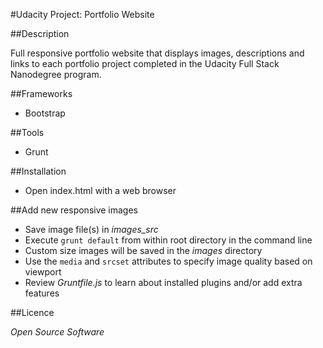 #Udacity Project: Portfolio Website


##Description

Full responsive portfolio website that displays images, descriptions and links to each portfolio project completed in the Udacity Full Stack Nanodegree program.


##Frameworks

  * Bootstrap

##Tools

  * Grunt

##Installation

  * Open index.html with a web browser

##Add new responsive images

  * Save image file(s) in _images_src_
  * Execute `grunt default` from within root directory in the command line
  * Custom size images will be saved in the _images_ directory
  * Use the `media` and `srcset` attributes to specify image quality based on viewport  
  * Review _Gruntfile.js_ to learn about installed plugins and/or add extra features 

##Licence

_Open Source Software_

